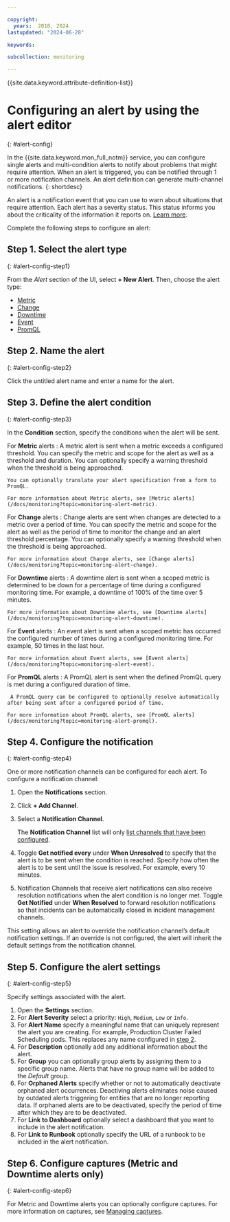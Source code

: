 ```yaml
---

copyright:
  years:  2018, 2024
lastupdated: "2024-06-28"

keywords: 

subcollection: monitoring

---
```


{{site.data.keyword.attribute-definition-list}}

# Configuring an alert by using the alert editor
{: #alert-config}

In the {{site.data.keyword.mon_full_notm}} service, you can configure single alerts and multi-condition alerts to notify about problems that might require attention. When an alert is triggered, you can be notified through 1 or more notification channels. An alert definition can generate multi-channel notifications.
{: shortdesc}

An alert is a notification event that you can use to warn about situations that require attention. Each alert has a severity status. This status informs you about the criticality of the information it reports on. [Learn more](/docs/monitoring?topic=monitoring-alerts).

Complete the following steps to configure an alert:

## Step 1.  Select the alert type
{: #alert-config-step1}

From the *Alert* section of the UI, select **+ New Alert**. Then, choose the alert type:

* [Metric](/docs/monitoring?topic=monitoring-alert-metric)
* [Change](/docs/monitoring?topic=monitoring-alert-change)
* [Downtime](/docs/monitoring?topic=monitoring-alert-downtime)
* [Event](/docs/monitoring?topic=monitoring-alert-event)
* [PromQL](/docs/monitoring?topic=monitoring-alert-promql)


## Step 2. Name the alert
{: #alert-config-step2}

Click the untitled alert name and enter a name for the alert.


## Step 3. Define the alert condition
{: #alert-config-step3}

In the **Condition** section, specify the conditions when the alert will be sent.

For **Metric** alerts
:   A metric alert is sent when a metric exceeds a configured threshold. You can specify the metric and scope for the alert as well as a threshold and duration. You can optionally specify a warning threshold when the threshold is being approached.

    You can optionally translate your alert specification from a form to PromQL.

    For more information about Metric alerts, see [Metric alerts](/docs/monitoring?topic=monitoring-alert-metric).

For **Change** alerts
:   Change alerts are sent when changes are detected to a metric over a period of time. You can specify the metric and scope for the alert as well as the period of time to monitor the change and an alert threshold percentage. You can optionally specify a warning threshold when the threshold is being approached.

    For more information about Change alerts, see [Change alerts](/docs/monitoring?topic=monitoring-alert-change).

For **Downtime** alerts
:   A downtime alert is sent when a scoped metric is determined to be down for a percentage of time during a configured monitoring time. For example, a downtime of 100% of the time over 5 minutes.

    For more information about Downtime alerts, see [Downtime alerts](/docs/monitoring?topic=monitoring-alert-downtime).

For **Event** alerts
:   An event alert is sent when a scoped metric has occurred the configured number of times during a configured monitoring time. For example, 50 times in the last hour.

    For more information about Event alerts, see [Event alerts](/docs/monitoring?topic=monitoring-alert-event).

For **PromQL** alerts
:    A PromQL alert is sent when the defined PromQL query is met during a configured duration of time. 

     A PromQL query can be configured to optionally resolve automatically after being sent after a configured period of time.

    For more information about PromQL alerts, see [PromQL alerts](/docs/monitoring?topic=monitoring-alert-promql).

## Step 4. Configure the notification
{: #alert-config-step4}

One or more notification channels can be configured for each alert.  To configure a notification channel:

1. Open the **Notifications** section.
2. Click **+ Add Channel**.
3. Select a **Notification Channel**.

   The **Notification Channel** list will only [list channels that have been configured](/docs/monitoring?topic=monitoring-notifications).
4. Toggle **Get notified every** under **When Unresolved** to specify that the alert is to be sent when the condition is reached. Specify how often the alert is to be sent until the issue is resolved. For example, every 10 minutes.
5. Notification Channels that receive alert notifications can also receive resolution notifications when the alert condition is no longer met. Toggle **Get Notified** under **When Resolved** to forward resolution notifications so that incidents can be automatically closed in incident management channels.

This setting allows an alert to override the notification channel’s default notification settings. If an override is not configured, the alert will inherit the default settings from the notification channel.


## Step 5. Configure the alert settings
{: #alert-config-step5}

Specify settings associated with the alert.

1. Open the **Settings** section.
2. For **Alert Severity** select a priority: `High`, `Medium`, `Low` or `Info`.
3. For **Alert Name** specify a meaningful name that can uniquely represent the alert you are creating. For example, Production Cluster Failed Scheduling pods. This replaces any name configured in [step 2](#alert-config-step2).
4. For **Description** optionally add any additional information about the alert.
5. For **Group** you can optionally group alerts by assigning them to a specific group name. Alerts that have no group name will be added to the *Default* group.
6. For **Orphaned Alerts** specify whether or not to automatically deactivate orphaned alert occurrences. Deactiving alerts eliminates noise caused by outdated alerts triggering for entities that are no longer reporting data. If orphaned alerts are to be deactivated, specify the period of time after which they are to be deactivated.
7. For **Link to Dashboard** optionally select a dashboard that you want to include in the alert notification.
8. For **Link to Runbook** optionally specify the URL of a runbook to be included in the alert notification.

## Step 6. Configure captures (Metric and Downtime alerts only)
{: #alert-config-step6}

For Metric and Downtime alerts you can optionally configure captures. For more information on captures, see [Managing captures](/docs/monitoring?topic=monitoring-captures).

